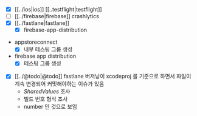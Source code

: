 - [X] [[../ios|ios]] [[..testflight|testflight]]
- [ ] [[../firebase|firebase]] crashlytics
- [X] [[../fastlane|fastlane]]
  - [X] firebase-app-distribution
- appstoreconnect
  - [X] 내부 테스팅 그룹 생성
- firebase app distribution
  - [X] 테스팅 그룹 생성
- [X] [[../@todo|@todo]] fastlane 버저닝이 xcodeproj 를 기준으로 하면서 파일이 계속 변경되어 커밋해야하는 이슈가 있음
  - *SharedValues* 조사
  - 빌드 번호 형식 조사
  - number 인 것으로 보임
